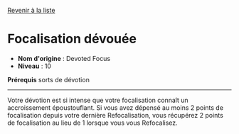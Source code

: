 [Revenir à la liste](list.md)

# Focalisation dévouée

 * **Nom d'origine** : Devoted Focus
 * **Niveau** : 10


<p><strong>Prérequis</strong> sorts de dévotion</p>
<hr>
<p>Votre dévotion est si intense que votre focalisation connaît un accroissement époustouflant. Si vous avez dépensé au moins 2 points de focalisation depuis votre dernière Refocalisation, vous récupérez 2 points de focalisation au lieu de 1 lorsque vous vous Refocalisez.</p>